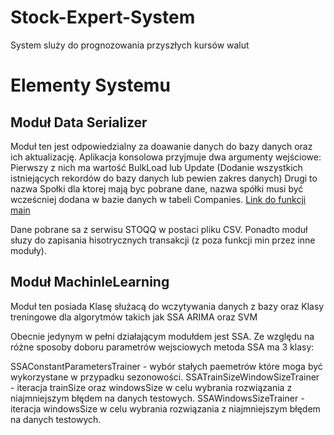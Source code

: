 # Stock-Expert-System
System sluży do prognozowania przyszłych kursów walut

# Elementy Systemu
## Moduł Data Serializer
Moduł ten jest odpowiedzialny za doawanie danych do bazy danych oraz ich aktualizację.
Aplikacja konsolowa przyjmuje dwa argumenty wejściowe: 
Pierwszy z nich ma wartość BulkLoad lub Update (Dodanie wszystkich istniejących rekordów do bazy danych lub pewien zakres danych)
Drugi to nazwa Społki dla ktorej mają byc pobrane dane, nazwa spółki musi być wcześcniej dodana w bazie danych w tabeli Companies.
[Link do funkcji main](https://github.com/KrzysztofLipka/Stock-Expert-System/blob/main/DataSerializer/Program.cs)


Dane pobrane sa z serwisu STOQQ w postaci pliku CSV.
Ponadto moduł słuzy do zapisania hisotrycznych transakcji (z poza funkcji min przez inne moduły).

## Moduł MachinleLearning

Moduł ten posiada Klasę służacą do wczytywania danych z bazy oraz Klasy treningowe dla algorytmów takich jak SSA ARIMA oraz SVM

Obecnie jedynym w pełni działającym modułdem jest SSA. Ze względu na różne sposoby doboru parametrów wejsciowych metoda SSA ma 3 klasy:


SSAConstantParametersTrainer - wybór stałych paemetrów które moga być wykorzystane w przypadku sezonowości.
SSATrainSizeWindowSizeTrainer - iteracja trainSize oraz windowsSize w celu wybrania rozwiązania z niajmniejszym błędem na danych testowych.
SSAWindowsSizeTrainer - iteracja windowsSize w celu wybrania rozwiązania z niajmniejszym błędem na danych testowych.


